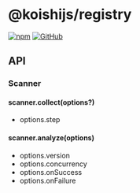 # @koishijs/registry

[![npm](https://img.shields.io/npm/v/@koishijs/registry?style=flat-square)](https://www.npmjs.com/package/@koishijs/registry)
[![GitHub](https://img.shields.io/github/license/koishijs/registry?style=flat-square)](https://github.com/koishijs/registry/blob/master/LICENSE)

## API

### Scanner

#### scanner.collect(options?)

- options.step

#### scanner.analyze(options)

- options.version
- options.concurrency
- options.onSuccess
- options.onFailure
